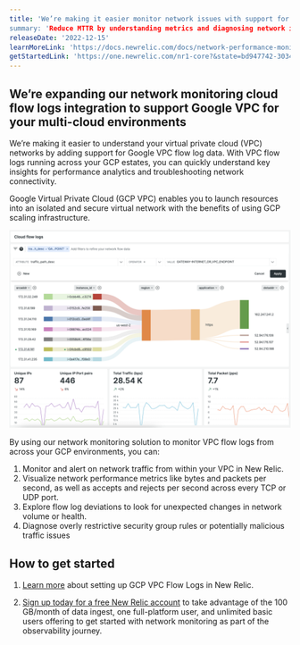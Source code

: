 ```yaml
---
title: 'We’re making it easier monitor network issues with support for Google VPC Flow Logs’
summary: 'Reduce MTTR by understanding metrics and diagnosing network issues faster'
releaseDate: '2022-12-15'
learnMoreLink: 'https://docs.newrelic.com/docs/network-performance-monitoring/setup-performance-monitoring/cloud-flow-logs/gcp-vpc-flow-log-monitoring/' 
getStartedLink: 'https://one.newrelic.com/nr1-core?&state=bd947742-3034-63b7-7196-8baaf36dd8d9'
---
```


## We’re expanding our network monitoring cloud flow logs integration to support Google VPC for your multi-cloud environments

We’re making it easier to understand your virtual private cloud (VPC) networks by adding support for Google VPC flow log data. With VPC flow logs running across your GCP estates, you can quickly understand key insights for performance analytics and troubleshooting network connectivity. 

Google Virtual Private Cloud (GCP VPC) enables you to launch resources into an isolated and secure virtual network with the benefits of using GCP scaling infrastructure. 

!["Screenshot showing GCP VPC Flow Logs visualized in New Relic"](./images/GCP-Flow-Logs-1.png "Screenshot showing GCP VPC Flow Logs visualized in New Relic")

By using our network monitoring solution to monitor VPC flow logs from across your GCP environments, you can:

1. Monitor and alert on network traffic from within your VPC in New Relic. 
2. Visualize network performance metrics like bytes and packets per second, as well as accepts and rejects per second across every TCP or UDP port.
3. Explore flow log deviations to look for unexpected changes in network volume or health.
4. Diagnose overly restrictive security group rules or potentially malicious traffic issues


## How to get started

1. [Learn more](https://docs.newrelic.com/docs/network-performance-monitoring/setup-performance-monitoring/cloud-flow-logs/gcp-vpc-flow-log-monitoring/) about setting up GCP VPC Flow Logs in New Relic.

2. [Sign up today for a free New Relic account](https://newrelic.com/signup) to take advantage of the 100 GB/month of data ingest, one full-platform user, and unlimited basic users offering to get started with network monitoring as part of the observability journey.
